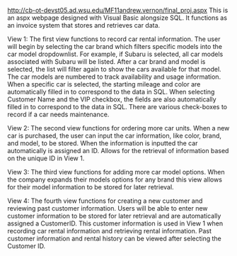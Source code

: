 http://cb-ot-devst05.ad.wsu.edu/MF11andrew.vernon/final_proj.aspx
This is an aspx webpage designed with Visual Basic alongsize SQL. It functions as an invoice system that stores and retrieves car data.


View 1:
The first view functions to record car rental information. The user will begin by selecting the car brand which filters specific models into the car model dropdownlist. For example, if Subaru is selected, all car models associated with Subaru will be listed. After a car brand and model is selected, the list will filter again to show the cars available for that model. The car models are numbered to track availability and usage information. When a specific car is selected, the starting mileage and color are automatically filled in to correspond to the data in SQL. When selecting Customer Name and the VIP checkbox, the fields are also automatically filled in to correspond to the data in SQL. There are various check-boxes to record if a car needs maintenance. 

View 2:
The second view  functions for ordering more car units. When a new car is purchased, the user can input the car information, like color, brand, and model, to be stored. When the information is inputted the car automatically is assigned an ID. Allows for the retrieval of information based on the unique ID in View 1. 

View 3:
The third view functions for adding more car model options. When the company expands their models options for any brand this view allows for their model information to be stored for later retrieval. 

View 4:
The fourth view functions for creating a new customer and reviewing past customer information. Users will be able to enter new customer information to be stored for later retrieval and are automatically assigned a CustomerID. This customer information is used in View 1 when recording car rental information and retrieving rental information. Past customer information and rental history can be viewed after selecting the Customer ID. 
